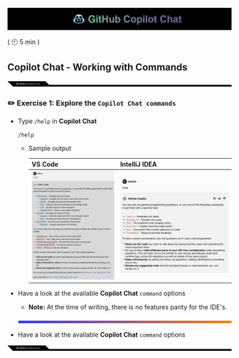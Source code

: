 ![cover](images/copilot-chat-cover-wide.png)

( :clock10: 5 min )

## Copilot Chat - Working with Commands

![cover](images/copilot-chat-cover-wide-2.png)

### :pencil2: Exercise 1: Explore the `Copilot Chat commands`

- Type `/help` in **Copilot Chat** 
  ```
  /help
  ```

  - Sample output

    |VS Code|IntelliJ IDEA|
    |---|---|
    |![sample](images/vscode-command-help.png)|![sample](images/intellij-command-help.png)|

- Have a look at the available **Copilot Chat** `command` options

  - **Note:** At the time of writing, there is no features parity for the IDE's.

  ![cover](images/copilot-chat-cover-wide-3.png)
 
- Have a look at the available **Copilot Chat** `command` options

![cover](images/copilot-chat-cover-wide-2.png)

